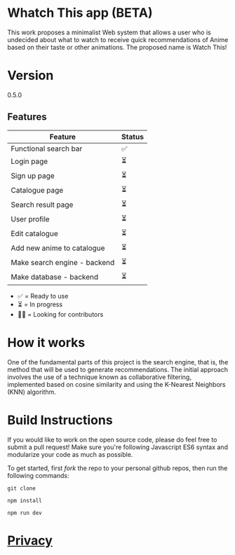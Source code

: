 # Whatch This app (BETA)

This work proposes a minimalist Web system that allows a user who is undecided about what to watch to receive quick recommendations of Anime based on their taste or other animations. The proposed name is Watch This!


# Version

0.5.0

## Features

| Feature                                                                                                  | Status |
| -------------------------------------------------------------------------------------------------------- | ------ |
| Functional search bar                                                                                    |  ✅   |
| Login page                                                                                               |  ⏳    |
| Sign up page                                                                                             |  ⏳    |
| Catalogue page                                                                                           |  ⏳    |
| Search result page                                                                                       |  ⏳    |
| User profile                                                                                             |  ⏳    |
| Edit catalogue                                                                                           |  ⏳    |
| Add new anime to catalogue                                                                               |  ⏳    |
| Make search engine  - backend                                                                            |  ⏳    |
| Make database - backend                                                                                  |  ⏳    |


- ✅ = Ready to use
- ⏳ = In progress
- 🙏🏻 = Looking for contributors

# How it works

One of the fundamental parts of this project is the search engine, that is, the method that will be used to generate recommendations. The initial approach involves the use of a technique known as collaborative filtering, implemented based on cosine similarity and using the K-Nearest Neighbors (KNN) algorithm.

# Build Instructions

If you would like to work on the open source code, please do feel free to submit a pull request! Make sure you're following Javascript ES6 syntax and modularize your code as much as possible.

To get started, first _fork_ the repo to your personal github repos, then run the following commands:

```shell
git clone 
```

```shell
npm install
```

```shell
npm run dev
```

# <a href="#privacy">Privacy</a>
